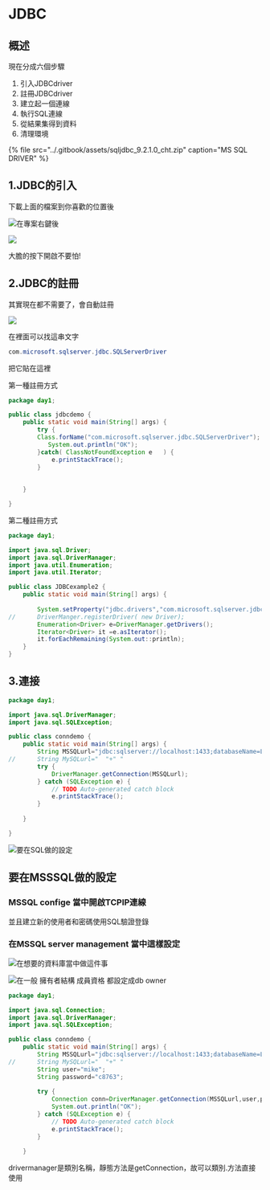 # JDBC

## 概述

現在分成六個步驟

1. 引入JDBCdriver
2. 註冊JDBCdriver
3. 建立起一個連線
4. 執行SQL連線
5. 從結果集得到資料
6. 清理環境

{% file src="../.gitbook/assets/sqljdbc\_9.2.1.0\_cht.zip" caption="MS SQL DRIVER" %}

## 1.JDBC的引入

下載上面的檔案到你喜歡的位置後

![&#x5728;&#x5C08;&#x6848;&#x53F3;&#x9375;&#x5F8C;](../.gitbook/assets/image%20%2813%29.png)

![](../.gitbook/assets/image%20%2816%29.png)

大膽的按下開啟不要怕!

## 2.JDBC的註冊

其實現在都不需要了，會自動註冊

![](../.gitbook/assets/xie-qu-.png)

在裡面可以找這串文字

```java
com.microsoft.sqlserver.jdbc.SQLServerDriver
```

把它貼在這裡

第一種註冊方式

```java
package day1;

public class jdbcdemo {
	public static void main(String[] args) {
		try {
		Class.forName("com.microsoft.sqlserver.jdbc.SQLServerDriver");
		   System.out.println("OK"); 
		}catch( ClassNotFoundException e   ) {
			e.printStackTrace();
		}
		
		
	}

}
```

第二種註冊方式

```java
package day1;

import java.sql.Driver;
import java.sql.DriverManager;
import java.util.Enumeration;
import java.util.Iterator;

public class JDBCexample2 {
	public static void main(String[] args) {
		
		System.setProperty("jdbc.drivers","com.microsoft.sqlserver.jdbc.SQLServerDriver:com.mysql.cj.jdbc.Driver");
//		DriverManger.registerDriver( new Driver);
		Enumeration<Driver> e=DriverManager.getDrivers();
		Iterator<Driver> it =e.asIterator();
		it.forEachRemaining(System.out::println);
	}
}
```

## 3.連接

```java
package day1;

import java.sql.DriverManager;
import java.sql.SQLException;

public class conndemo {
	public static void main(String[] args) {
		String MSSQLurl="jdbc:sqlserver://localhost:1433;databaseName=LABS";
//		String MySQLurl="  "+" "
		try {
			DriverManager.getConnection(MSSQLurl);
		} catch (SQLException e) {
			// TODO Auto-generated catch block
			e.printStackTrace();
		}
		
	}

}
```

![&#x8981;&#x5728;SQL&#x505A;&#x7684;&#x8A2D;&#x5B9A;](../.gitbook/assets/image%20%2817%29.png)

## 要在MSSSQL做的設定

### MSSQL confige 當中開啟TCPIP連線

並且建立新的使用者和密碼使用SQL驗證登錄

### 在MSSQL server management 當中這樣設定

![&#x5728;&#x60F3;&#x8981;&#x7684;&#x8CC7;&#x6599;&#x5EAB;&#x7576;&#x4E2D;&#x505A;&#x9019;&#x4EF6;&#x4E8B;](../.gitbook/assets/image%20%2814%29.png)

![&#x5728;&#x4E00;&#x822C; &#x64C1;&#x6709;&#x8005;&#x7D50;&#x69CB; &#x6210;&#x54E1;&#x8CC7;&#x683C; &#x90FD;&#x8A2D;&#x5B9A;&#x6210;db owner](../.gitbook/assets/image%20%2815%29.png)

```java
package day1;

import java.sql.Connection;
import java.sql.DriverManager;
import java.sql.SQLException;

public class conndemo {
	public static void main(String[] args) {
		String MSSQLurl="jdbc:sqlserver://localhost:1433;databaseName=LABS";
//		String MySQLurl="  "+" "
		String user="mike";
		String password="c8763";
		
		try {
			Connection conn=DriverManager.getConnection(MSSQLurl,user,password);
			System.out.println("OK");  
		} catch (SQLException e) {
			// TODO Auto-generated catch block
			e.printStackTrace();
		}
		
	}
```

drivermanager是類別名稱，靜態方法是getConnection，故可以類別.方法直接使用

